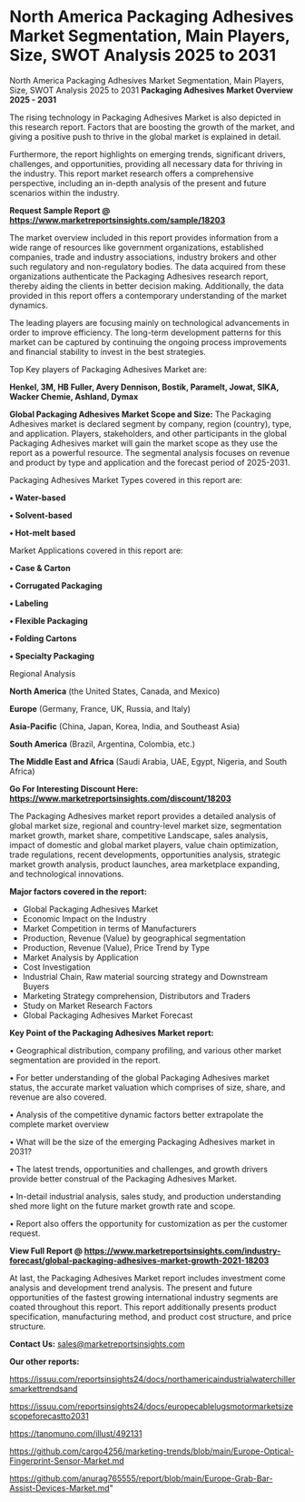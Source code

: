 # North America Packaging Adhesives Market Segmentation, Main Players, Size, SWOT Analysis 2025 to 2031
North America Packaging Adhesives Market Segmentation, Main Players, Size, SWOT Analysis 2025 to 2031
<Strong> Packaging Adhesives Market Overview 2025 - 2031</strong>

The rising technology in Packaging Adhesives Market is also depicted in this research report. Factors that are boosting the growth of the market, and giving a positive push to thrive in the global market is explained in detail.

Furthermore, the report highlights on emerging trends, significant drivers, challenges, and opportunities, providing all necessary data for thriving in the industry. This report market research offers a comprehensive perspective, including an in-depth analysis of the present and future scenarios within the industry.

<strong>Request Sample Report @ <a href=https://www.marketreportsinsights.com/sample/18203>https://www.marketreportsinsights.com/sample/18203</a></strong>

The market overview included in this report provides information from a wide range of resources like government organizations, established companies, trade and industry associations, industry brokers and other such regulatory and non-regulatory bodies. The data acquired from these organizations authenticate the Packaging Adhesives research report, thereby aiding the clients in better decision making. Additionally, the data provided in this report offers a contemporary understanding of the market dynamics.

The leading players are focusing mainly on technological advancements in order to improve efficiency. The long-term development patterns for this market can be captured by continuing the ongoing process improvements and financial stability to invest in the best strategies.

Top Key players of Packaging Adhesives Market are:

<strong>Henkel, 3M, HB Fuller, Avery Dennison, Bostik, Paramelt, Jowat, SIKA, Wacker Chemie, Ashland, Dymax</strong>

<strong><b>Global Packaging Adhesives Market Scope and Size:</b></strong>
The Packaging Adhesives market is declared segment by company, region (country), type, and application. Players, stakeholders, and other participants in the global Packaging Adhesives market will gain the market scope as they use the report as a powerful resource. The segmental analysis focuses on revenue and product by type and application and the forecast period of 2025-2031.

Packaging Adhesives Market Types covered in this report are:

<strong>• Water-based

• Solvent-based

• Hot-melt based</strong>

Market Applications covered in this report are:

<strong>• Case & Carton

• Corrugated Packaging

• Labeling

• Flexible Packaging

• Folding Cartons

• Specialty Packaging</strong> 

Regional Analysis

<strong>North America</strong> (the United States, Canada, and Mexico)

<strong>Europe</strong> (Germany, France, UK, Russia, and Italy)

<strong>Asia-Pacific</strong> (China, Japan, Korea, India, and Southeast Asia)

<strong>South America</strong> (Brazil, Argentina, Colombia, etc.)

<strong>The Middle East and Africa</strong> (Saudi Arabia, UAE, Egypt, Nigeria, and South Africa)

<strong>Go For Interesting Discount Here: <a href=https://www.marketreportsinsights.com/discount/18203>https://www.marketreportsinsights.com/discount/18203</a></strong>

The Packaging Adhesives market report provides a detailed analysis of global market size, regional and country-level market size, segmentation market growth, market share, competitive Landscape, sales analysis, impact of domestic and global market players, value chain optimization, trade regulations, recent developments, opportunities analysis, strategic market growth analysis, product launches, area marketplace expanding, and technological innovations.

<strong><b>Major factors covered in the report:</b></strong>
<ul>
  <li>Global Packaging Adhesives Market </li>
  <li>Economic Impact on the Industry</li>
  <li>Market Competition in terms of Manufacturers</li>
  <li>Production, Revenue (Value) by geographical segmentation</li>
  <li>Production, Revenue (Value), Price Trend by Type</li>
  <li>Market Analysis by Application</li>
  <li>Cost Investigation</li>
  <li>Industrial Chain, Raw material sourcing strategy and Downstream Buyers</li>
  <li>Marketing Strategy comprehension, Distributors and Traders</li>
  <li>Study on Market Research Factors</li>
  <li>Global Packaging Adhesives Market Forecast</li>
</ul>

<strong><b>Key Point of the Packaging Adhesives Market report:</b></strong>

• Geographical distribution, company profiling, and various other market segmentation are provided in the report.

• For better understanding of the global Packaging Adhesives market status, the accurate market valuation which comprises of size, share, and revenue are also covered.

• Analysis of the competitive dynamic factors better extrapolate the complete market overview

• What will be the size of the emerging Packaging Adhesives market in 2031?

• The latest trends, opportunities and challenges, and growth drivers provide better construal of the Packaging Adhesives Market.

• In-detail industrial analysis, sales study, and production understanding shed more light on the future market growth rate and scope.

• Report also offers the opportunity for customization as per the customer request.

<strong><b>View Full Report @ <a href=https://www.marketreportsinsights.com/industry-forecast/global-packaging-adhesives-market-growth-2021-18203>https://www.marketreportsinsights.com/industry-forecast/global-packaging-adhesives-market-growth-2021-18203</a></b></strong>


At last, the Packaging Adhesives Market report includes investment come analysis and development trend analysis. The present and future opportunities of the fastest growing international industry segments are coated throughout this report. This report additionally presents product specification, manufacturing method, and product cost structure, and price structure.

<strong>Contact Us:</strong>
sales@marketreportsinsights.com

<strong>Our other reports:</strong>

<a href=https://issuu.com/reportsinsights24/docs/northamericaindustrialwaterchillersmarkettrendsand>https://issuu.com/reportsinsights24/docs/northamericaindustrialwaterchillersmarkettrendsand</a>

<a href=https://issuu.com/reportsinsights24/docs/europecablelugsmotormarketsizescopeforecastto2031>https://issuu.com/reportsinsights24/docs/europecablelugsmotormarketsizescopeforecastto2031</a>

<a href=https://tanomuno.com/illust/492131>https://tanomuno.com/illust/492131</a>

<a href=https://github.com/cargo4256/marketing-trends/blob/main/Europe-Optical-Fingerprint-Sensor-Market.md>https://github.com/cargo4256/marketing-trends/blob/main/Europe-Optical-Fingerprint-Sensor-Market.md</a>

<a href=https://github.com/anurag765555/report/blob/main/Europe-Grab-Bar-Assist-Devices-Market.md>https://github.com/anurag765555/report/blob/main/Europe-Grab-Bar-Assist-Devices-Market.md</a>"
